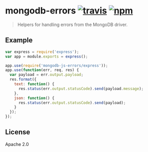 # mongodb-errors [![travis][travis_img]][travis_url] [![npm][npm_img]][npm_url]

> Helpers for handling errors from the MongoDB driver.

## Example

```javascript
var express = require('express');
var app = module.exports = express();

app.use(require('mongodb-js-errors/express'));
app.use(function(err, req, res) {
  var payload = err.output.payload;
  res.format({
    text: function() {
      res.status(err.output.statusCode).send(payload.message);
    },
    json: function() {
      res.status(err.output.statusCode).send(payload);
    }
  });
});
```

## License

Apache 2.0

[travis_img]: https://img.shields.io/travis/mongodb-js/errors.svg
[travis_url]: https://travis-ci.org/mongodb-js/errors
[npm_img]: https://img.shields.io/npm/v/mongodb-js-errors.svg
[npm_url]: https://npmjs.org/package/mongodb-js-errors
